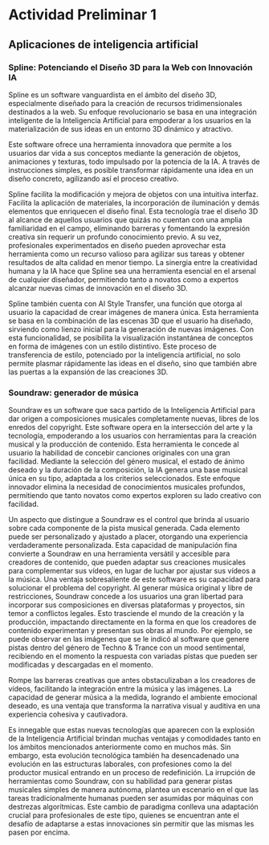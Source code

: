 # Actividad Preliminar 1
## Aplicaciones de inteligencia artificial

### Spline: Potenciando el Diseño 3D para la Web con Innovación IA
Spline es un software vanguardista en el ámbito del diseño 3D, especialmente diseñado para la creación de recursos tridimensionales destinados a la web. Su enfoque revolucionario se basa en una integración inteligente de la Inteligencia Artificial para empoderar a los usuarios en la materialización de sus ideas en un entorno 3D dinámico y atractivo.

Este software ofrece una herramienta innovadora que permite a los usuarios dar vida a sus conceptos mediante la generación de objetos, animaciones y texturas, todo impulsado por la potencia de la IA. A través de instrucciones simples, es posible transformar rápidamente una idea en un diseño concreto, agilizando así el proceso creativo.

Spline facilita la modificación y mejora de objetos con una intuitiva interfaz. Facilita la aplicación de materiales, la incorporación de iluminación y demás elementos que enriquecen el diseño final. Esta tecnología trae el diseño 3D al alcance de aquellos usuarios que quizás no cuentan con una amplia familiaridad en el campo, eliminando barreras y fomentando la expresión creativa sin requerir un profundo conocimiento previo.
A su vez, profesionales experimentados en diseño pueden aprovechar esta herramienta como un recurso valioso para agilizar sus tareas y obtener resultados de alta calidad en menor tiempo. La sinergia entre la creatividad humana y la IA hace que Spline sea una herramienta esencial en el arsenal de cualquier diseñador, permitiendo tanto a novatos como a expertos alcanzar nuevas cimas de innovación en el diseño 3D.

Spline también cuenta con AI Style Transfer, una función  que otorga al usuario la capacidad de crear imágenes de manera única. Esta herramienta se basa en la combinación de las escenas 3D que el usuario ha diseñado, sirviendo como lienzo inicial para la generación de nuevas imágenes. Con esta funcionalidad, se posibilita la visualización instantánea de conceptos en forma de imágenes con un estilo distintivo.
Este proceso de transferencia de estilo, potenciado por la inteligencia artificial, no solo permite plasmar rápidamente las ideas en el diseño, sino que también abre las puertas a la expansión de las creaciones 3D.


### Soundraw: generador de música
Soundraw es un software que  saca partido de la Inteligencia Artificial para dar origen a composiciones musicales completamente nuevas, libres de los enredos del copyright. Este software opera en la intersección del arte y la tecnología, empoderando a los usuarios con herramientas para la creación musical y la producción de contenido.
Esta herramienta le concede al usuario la habilidad de concebir canciones originales con una gran facilidad. Mediante la selección del género musical, el estado de ánimo deseado y la duración de la composición, la IA  genera una base musical única en su tipo, adaptada a los criterios seleccionados. Este enfoque innovador elimina la necesidad de conocimientos musicales profundos, permitiendo que tanto novatos como expertos exploren su lado creativo con facilidad.

Un aspecto que distingue a Soundraw es el control que brinda al usuario sobre cada componente de la pista musical generada. Cada elemento puede ser personalizado y ajustado a placer, otorgando una experiencia verdaderamente personalizada. Esta capacidad de manipulación fina convierte a Soundraw en una herramienta versátil y accesible para creadores de contenido, que pueden adaptar sus creaciones musicales para complementar sus vídeos, en lugar de luchar por ajustar sus vídeos a la música.
Una ventaja sobresaliente de este software es su capacidad para solucionar el problema del copyright. Al generar música original y libre de restricciones, Soundraw concede a los usuarios una gran libertad para incorporar sus composiciones en diversas plataformas y proyectos, sin temor a conflictos legales. Esto trasciende el mundo de la creación y la producción, impactando directamente en la forma en que los creadores de contenido experimentan y presentan sus obras al mundo.
Por ejemplo, se puede observar en las imágenes que se le  indicó al software que genere pistas dentro del género de Techno & Trance con un mood sentimental, recibiendo en el momento la respuesta con variadas pistas que pueden ser modificadas y descargadas en el momento.

Rompe las barreras creativas que antes obstaculizaban a los creadores de vídeos, facilitando la integración entre la música y las imágenes. La capacidad de generar música a la medida, logrando el ambiente emocional deseado, es una ventaja que transforma la narrativa visual y auditiva en una experiencia cohesiva y cautivadora.

Es innegable que estas nuevas tecnologías que aparecen con la explosión de la Inteligencia Artificial brindan muchas ventajas y comodidades tanto en los ámbitos mencionados anteriormente como en muchos más. Sin embargo, esta evolución tecnológica también ha desencadenado una evolución en las estructuras laborales, con profesiones como la del productor musical entrando en un proceso de redefinición. La irrupción de herramientas como Soundraw, con su habilidad para generar pistas musicales simples de manera autónoma, plantea un escenario en el que las tareas tradicionalmente humanas pueden ser asumidas por máquinas con destrezas algorítmicas. Este cambio de paradigma conlleva una adaptación crucial para profesionales de este tipo, quienes se encuentran ante el desafío de adaptarse a estas innovaciones sin permitir que las mismas les pasen por encima.
